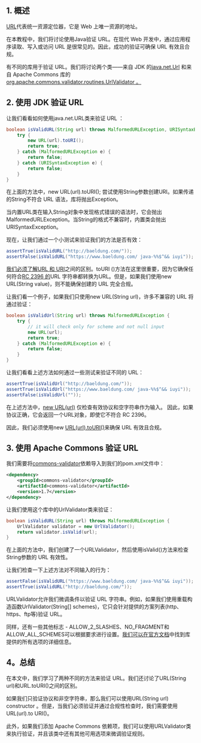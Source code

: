 ## 1. 概述

[URL](https://www.baeldung.com/java-url)代表统一资源定位器，它是 Web 上唯一资源的地址。

在本教程中，我们将讨论使用Java验证 URL。在现代 Web 开发中，通过应用程序读取、写入或访问 URL 是很常见的。因此，成功的验证可确保 URL 有效且合规。

有不同的库用于验证 URL。我们将讨论两个类——来自 JDK 的[java.net.Url](https://developer.classpath.org/doc/java/net/URL.html) 和来自 Apache Commons 库的[org.apache.commons.validator.routines.UrlValidator 。](https://commons.apache.org/proper/commons-validator/apidocs/org/apache/commons/validator/routines/UrlValidator.html)

## 2. 使用 JDK 验证 URL

让我们看看如何使用java.net.URL类来验证 URL ：

```java
boolean isValidURL(String url) throws MalformedURLException, URISyntaxException {
    try {
        new URL(url).toURI();
        return true;
    } catch (MalformedURLException e) {
        return false;
    } catch (URISyntaxException e) {
        return false;
    }
}
```

在上面的方法中，new URL(url).toURI(); 尝试使用String参数创建URI。如果传递的String不符合 URL 语法，库将抛出Exception。

当内置URL类在输入String对象中发现格式错误的语法时，它会抛出MalformedURLException。当String的格式不兼容时，内置类会抛出URISyntaxException。

现在，让我们通过一个小测试来验证我们的方法是否有效：

```java
assertTrue(isValidURL("http://baeldung.com/"));
assertFalse(isValidURL("https://www.baeldung.com/ java-%%$^&& iuyi"));
```

[我们必须了解URL 和 URI](https://www.baeldung.com/java-url-vs-uri)之间的区别。toURI ()方法在这里很重要，因为它确保任何符合[RC 2396 的](https://datatracker.ietf.org/doc/html/rfc2396)URL 字符串都转换为URL。但是，如果我们使用new URL(String value)，则不能确保创建的 URL 完全合规。 

让我们看一个例子，如果我们只使用new URL(String url)，许多不兼容的 URL 将通过验证：

```java
boolean isValidUrl(String url) throws MalformedURLException {
    try {
        // it will check only for scheme and not null input 
        new URL(url);
        return true;
    } catch (MalformedURLException e) {
        return false;
    }
}

```

让我们看看上述方法如何通过一些测试来验证不同的 URL：

```java
assertTrue(isValidUrl("http://baeldung.com/"));
assertTrue(isValidUrl("https://www.baeldung.com/ java-%%$^&& iuyi")); 
assertFalse(isValidUrl(""));
```

在上述方法中，[new URL(url)](https://docs.oracle.com/javase/8/docs/api/java/net/URL.html#URL-java.lang.String-) 仅检查有效协议和空字符串作为输入。 因此，如果协议正确，它会返回一个URL对象，即使它不符合 RC 2396。

因此，我们必须使用new [URL(url).toURI()](https://docs.oracle.com/javase/8/docs/api/java/net/URL.html#toURI--)来确保 URL 有效且合规。

## 3. 使用 Apache Commons 验证 URL

我们需要将[commons-validator](https://mvnrepository.com/artifact/commons-validator/commons-validator)依赖导入到我们的pom.xml文件中：

```xml
<dependency>
    <groupId>commons-validator</groupId>
    <artifactId>commons-validator</artifactId>
    <version>1.7</version>
</dependency>
```

让我们使用这个库中的UrlValidator类来验证：

```java
boolean isValidURL(String url) throws MalformedURLException {
    UrlValidator validator = new UrlValidator();
    return validator.isValid(url);
}
```

在上面的方法中，我们创建了一个URLValidator，然后使用isValid()方法来检查String参数的 URL 有效性。

让我们检查一下上述方法对不同输入的行为：

```java
assertFalse(isValidURL("https://www.baeldung.com/ java-%%$^&& iuyi"));
assertTrue(isValidURL("http://baeldung.com/"));
```

URLValidator允许我们微调条件以验证 URL 字符串。例如，如果我们使用重载构造函数UrlValidator(String[] schemes)，它只会针对提供的方案列表(http、https、ftp等)验证 URL。

同样，还有一些其他标志 - ALLOW_2_SLASHES、NO_FRAGMENT和ALLOW_ALL_SCHEMES可以根据要求进行设置。[我们可以在官方文档](https://commons.apache.org/proper/commons-validator/apidocs/org/apache/commons/validator/routines/UrlValidator.html)中找到库提供的所有选项的详细信息。

## 4。总结

在本文中，我们学习了两种不同的方法来验证 URL。我们还讨论了URL(String url)和URL.toURI()之间的区别。

如果我们只验证协议和非空字符串，那么我们可以使用URL(String url) constructor 。但是，当我们必须验证并通过合规性检查时，我们需要使用URL(url).to URI()。

此外，如果我们添加 Apache Commons 依赖项，我们可以使用URLValidator类来执行验证，并且该类中还有其他可用选项来微调验证规则。